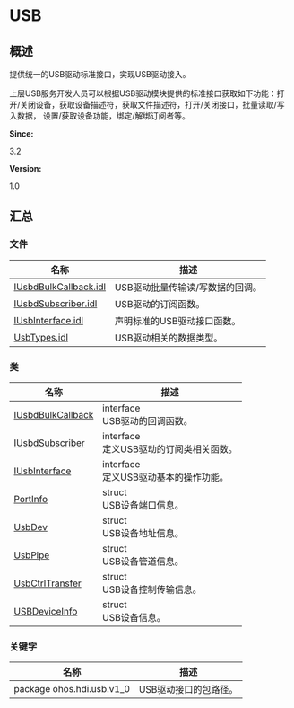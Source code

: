 # USB


## 概述

提供统一的USB驱动标准接口，实现USB驱动接入。

上层USB服务开发人员可以根据USB驱动模块提供的标准接口获取如下功能：打开/关闭设备，获取设备描述符，获取文件描述符，打开/关闭接口，批量读取/写入数据， 设置/获取设备功能，绑定/解绑订阅者等。

**Since:**

3.2

**Version:**

1.0


## 汇总


### 文件

  | 名称 | 描述 | 
| -------- | -------- |
| [IUsbdBulkCallback.idl](_i_usbd_bulk_callback_8idl.md) | USB驱动批量传输读/写数据的回调。 | 
| [IUsbdSubscriber.idl](_i_usbd_subscriber_8idl.md) | USB驱动的订阅函数。 | 
| [IUsbInterface.idl](_i_usb_interface_8idl.md) | 声明标准的USB驱动接口函数。 | 
| [UsbTypes.idl](_usb_types_8idl.md) | USB驱动相关的数据类型。 | 


### 类

  | 名称 | 描述 | 
| -------- | -------- |
| [IUsbdBulkCallback](interface_i_usbd_bulk_callback.md) | interface<br/>USB驱动的回调函数。 | 
| [IUsbdSubscriber](interface_i_usbd_subscriber.md) | interface<br/>定义USB驱动的订阅类相关函数。 | 
| [IUsbInterface](interface_i_usb_interface.md) | interface<br/>定义USB驱动基本的操作功能。 | 
| [PortInfo](_port_info.md) | struct<br/>USB设备端口信息。 | 
| [UsbDev](_usb_dev.md) | struct<br/>USB设备地址信息。 | 
| [UsbPipe](_usb_pipe.md) | struct<br/>USB设备管道信息。 | 
| [UsbCtrlTransfer](_usb_ctrl_transfer.md) | struct<br/>USB设备控制传输信息。 | 
| [USBDeviceInfo](_u_s_b_device_info.md) | struct<br/>USB设备信息。 | 


### 关键字

  | 名称 | 描述 | 
| -------- | -------- |
| package&nbsp;ohos.hdi.usb.v1_0 | USB驱动接口的包路径。 | 
